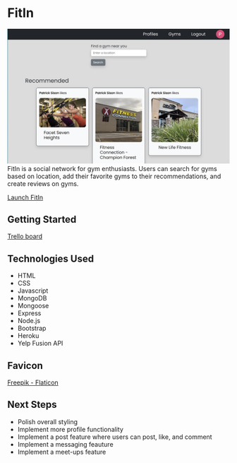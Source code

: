 # FitIn
![Gyms page](/public/images/fit-in-screenshot.jpg)
FitIn is a social network for gym enthusiasts. Users can search for gyms based on location, add their favorite gyms to their recommendations, and create reviews on gyms.

[Launch FitIn](https://fit-in.herokuapp.com)

## Getting Started
[Trello board](https://trello.com/b/b54b4GDL/fitin)

## Technologies Used
- HTML
- CSS
- Javascript
- MongoDB
- Mongoose
- Express
- Node.js
- Bootstrap
- Heroku
- Yelp Fusion API


## Favicon
[Freepik - Flaticon](https://www.flaticon.com/free-icons/gym)

## Next Steps
- Polish overall styling
- Implement more profile functionality
- Implement a post feature where users can post, like, and comment
- Implement a messaging feauture
- Implement a meet-ups feature

